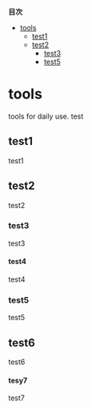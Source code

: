 <!-- START doctoc generated TOC please keep comment here to allow auto update -->
<!-- DON'T EDIT THIS SECTION, INSTEAD RE-RUN doctoc TO UPDATE -->
**目次**

- [tools](#tools)
  - [test1](#test1)
  - [test2](#test2)
    - [test3](#test3)
    - [test5](#test5)

<!-- END doctoc generated TOC please keep comment here to allow auto update -->

# tools
tools for daily use.
test

## test1
test1
## test2
test2
### test3
test3
#### test4
test4

### test5
test5
## test6
test6
#### tesy7
test7





